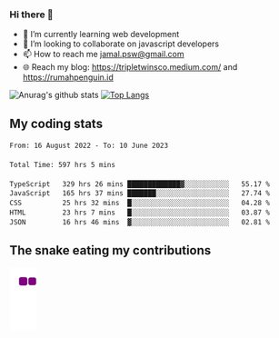 ### Hi there 👋

<!--
**padepokanpenguin/padepokanpenguin** is a ✨ _special_ ✨ repository because its `README.md` (this file) appears on your GitHub profile.
-->

- 🌱 I’m currently learning  web development
- 👯 I’m looking to collaborate on javascript developers
- 📫 How to reach me jamal.psw@gmail.com
- 🌐 Reach my blog:
   https://tripletwinsco.medium.com/ and
   https://rumahpenguin.id

![Anurag's github stats](https://github-readme-stats.vercel.app/api?username=padepokanpenguin&count_private=true&disable_animations=false&show_icons=true&theme=default)
[![Top Langs](https://github-readme-stats.vercel.app/api/top-langs/?username=padepokanpenguin&theme=default&layout=compact)](https://github.com/padepokanpenguin)

## My coding stats

<!--START_SECTION:waka-->

```txt
From: 16 August 2022 - To: 10 June 2023

Total Time: 597 hrs 5 mins

TypeScript   329 hrs 26 mins █████████████▓░░░░░░░░░░░   55.17 %
JavaScript   165 hrs 37 mins ███████░░░░░░░░░░░░░░░░░░   27.74 %
CSS          25 hrs 32 mins  █░░░░░░░░░░░░░░░░░░░░░░░░   04.28 %
HTML         23 hrs 7 mins   █░░░░░░░░░░░░░░░░░░░░░░░░   03.87 %
JSON         16 hrs 46 mins  ▓░░░░░░░░░░░░░░░░░░░░░░░░   02.81 %
```

<!--END_SECTION:waka-->


## The snake eating my contributions
![snake gif](https://github.com/padepokanpenguin/padepokanpenguin/blob/output/github-contribution-grid-snake.gif)
